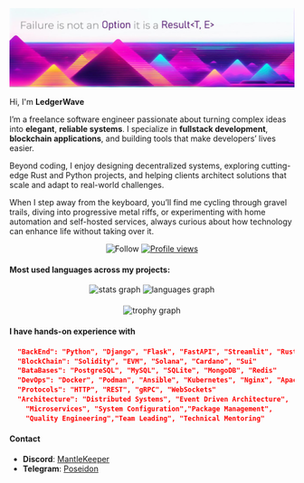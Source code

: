 
![Failure is not an Option, it is a Result<T,E>](./img/banner.jpg "Failure is not an Option it is a Result<T,E>")

Hi, I'm **LedgerWave**

I’m a freelance software engineer passionate about turning complex ideas into **elegant**, **reliable systems**. I specialize in **fullstack development**, **blockchain applications**, and building tools that make developers’ lives easier.

Beyond coding, I enjoy designing decentralized systems, exploring cutting-edge Rust and Python projects, and helping clients architect solutions that scale and adapt to real-world challenges.

When I step away from the keyboard, you’ll find me cycling through gravel trails, diving into progressive metal riffs, or experimenting with home automation and self-hosted services, always curious about how technology can enhance life without taking over it.
<div align="center">

![Follow](https://img.shields.io/github/followers/ledgerwave?label=Follow&style=flat&color=313131) [![Profile views](https://komarev.com/ghpvc/?username=ledgerwave&style=flat&color=313131&label=views&abbreviated=true)](https://github.com/ledgerwave)

</div>

<!-- Counting Dynaconf + Flasgger + Quokka starts above -->

#### Most used languages across my projects:

<div align="center">
  <img src="https://github-readme-stats.vercel.app/api?username=ledgerwave&hide_title=false&hide_rank=false&show_icons=true&include_all_commits=true&count_private=true&disable_animations=false&theme=dracula&locale=en&hide_border=false" height="150" alt="stats graph"  />
  <img src="https://github-readme-stats.vercel.app/api/top-langs?username=ledgerwave&locale=en&hide_title=false&layout=compact&card_width=320&langs_count=5&theme=dracula&hide_border=false" height="150" alt="languages graph"  />
</div>

<div align="center" style="margin-top: 20px;">
  <img src="https://github-profile-trophy.vercel.app?username=ledgerwave&theme=dracula&column=-1&row=1&margin-w=8&margin-h=8&no-bg=false&no-frame=false&order=4" height="150" alt="trophy graph"  />
</div>

</div>

#### I have hands-on experience with
```json
  "BackEnd": "Python", "Django", "Flask", "FastAPI", "Streamlit", "Rust", "Go", "Haskell"
  "BlockChain": "Solidity", "EVM", "Solana", "Cardano", "Sui"
  "BataBases": "PostgreSQL", "MySQL", "SQLite", "MongoDB", "Redis"
  "DevOps": "Docker", "Podman", "Ansible", "Kubernetes", "Nginx", "Apache", "Envoy"
  "Protocols": "HTTP", "REST", "gRPC", "WebSockets"
  "Architecture": "Distributed Systems", "Event Driven Architecture",
    "Microservices", "System Configuration","Package Management", 
    "Quality Engineering","Team Leading", "Technical Mentoring"
```

#### Contact

- **Discord**: [MantleKeeper](https://discord.com/users/555336834448752648)
- **Telegram**: [Poseidon](https://t.me/poseidon_0990)

